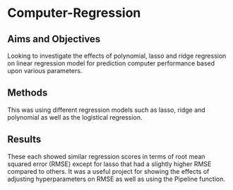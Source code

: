 # Computer-Regression #

## Aims and Objectives ##
Looking to investigate the effects of polynomial, lasso and ridge regression on linear regression model for prediction computer performance based upon various parameters.

## Methods ##
This was using different regression models such as lasso, ridge and polynomial as well as the logistical regression. 

## Results ##
These each showed similar regression scores in terms of root mean squared error (RMSE) except for lasso that had a slightly higher RMSE compared to others. It was a useful project for showing the effects of adjusting hyperparameters on RMSE as well as using the Pipeline function.
